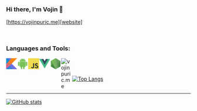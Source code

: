 ### Hi there, I'm Vojin 👋

[https://vojinpuric.me][website]

<br />

### Languages and Tools:

<img align="left" alt="Kotlin" width="30px" src="https://raw.githubusercontent.com/github/explore/80688e429a7d4ef2fca1e82350fe8e3517d3494d/topics/kotlin/kotlin.png" />
<img align="left" alt="Android" width="30px" src="https://raw.githubusercontent.com/github/explore/80688e429a7d4ef2fca1e82350fe8e3517d3494d/topics/android/android.png" />
<img align="left" alt="JavaScript" width="30px" src="https://raw.githubusercontent.com/github/explore/80688e429a7d4ef2fca1e82350fe8e3517d3494d/topics/javascript/javascript.png" />
<img align="left" alt="Vue.js" width="30px" src="https://raw.githubusercontent.com/github/explore/80688e429a7d4ef2fca1e82350fe8e3517d3494d/topics/vue/vue.png" />
<img align="left" alt="Node.js" width="30px" src="https://raw.githubusercontent.com/github/explore/80688e429a7d4ef2fca1e82350fe8e3517d3494d/topics/nodejs/nodejs.png" />
<img align="left" alt="vojinpuric.me" width="30px" src="https://cdn.jsdelivr.net/npm/simple-icons@v5/icons/nodedotjs.svg" />

<br />
<br />

[![Top Langs](https://github-readme-stats.vercel.app/api/top-langs/?username=ScaryFrogg&layout=compact&theme=tokyonight)](https://github.com/ScaryFrogg/github-readme-stats)
<br />
<br />

---

[![GitHub stats](https://github-readme-stats.vercel.app/api?username=ScaryFrogg&theme=tokyonight&count_private=true)](https://github.com/ScaryFrogg/github-readme-stats)


[website]: https://vojinpuric.me
